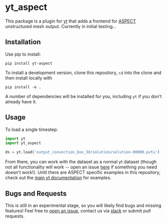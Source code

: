 # yt_aspect

This package is a plugin for [yt](https://yt-project.org) that adds a frontend for [ASPECT](https://aspect.geodynamics.org/) unstructured mesh output. Currently in initial testing...

## Installation

Use pip to install:

```
pip install yt-aspect
```

To install a development version,  clone this repository, `cd` into the clone and then install locally with

```
pip install -e .
```

A number of dependencies will be installed for you, including `yt` if you don't already have it. 

## Usage

To load a single timestep:

```python
import yt
import yt_aspect

ds = yt.load('output_convection_box_3d/solution/solution-00000.pvtu')
```

From there, you can work with the dataset as a normal yt dataset (though not all functionality will work -- open an issue [here](https://github.com/data-exp-lab/yt_aspect/issues) if something you need doesn't work!). Until there are ASPECT specific examples in this repository, check out the [main yt documentation](https://yt-project.org/doc/) for examples.

## Bugs and Requests
This is still in an experimental stage, so you will likely find bugs and missing features! Feel free to [open an issue](https://github.com/data-exp-lab/yt_aspect/issues), contact us via [slack](https://yt-project.slack.com/) or submit pull requests.
